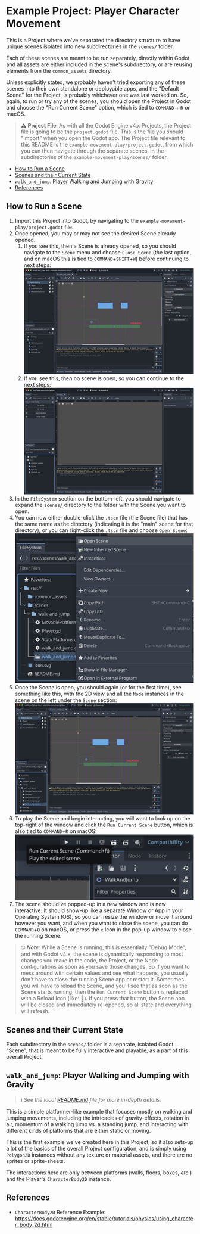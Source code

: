 # Example Project: Player Character Movement

This is a Project where we've separated the directory structure to have unique scenes isolated into new subdirectories in the `scenes/` folder.

Each of these scenes are meant to be run separately, directly within Godot, and all assets are either included in the scene's subdirectory, or are reusing elements from the `common_assets` directory.

Unless explicitly stated, we probably haven't tried exporting any of these scenes into their own standalone or deployable apps, and the "Default Scene" for the Project, is probably whichever one was last worked on. So, again, to run or try any of the scenes, you should open the Project in Godot and choose the "Run Current Scene" option, which is tied to `COMMAND` + `R` on macOS.

> ⚠️ __Project File__: As with all the Godot Engine v4.x Projects, the Project file is going to be the `project.godot` file. This is the file you should "Import" when you open the Godot app. The Project file relevant to this README is the `example-movement-play/project.godot`, from which you can then navigate through the separate scenes, in the subdirectories of the `example-movement-play/scenes/` folder.

<!-- MarkdownTOC -->

- [How to Run a Scene](#how-to-run-a-scene)
- [Scenes and their Current State](#scenes-and-their-current-state)
- [`walk_and_jump`: Player Walking and Jumping with Gravity](#walk_and_jump-player-walking-and-jumping-with-gravity)
- [References](#references)

<!-- /MarkdownTOC -->

<a id="how-to-run-a-scene"></a>
## How to Run a Scene

1. Import this Project into Godot, by navigating to the `example-movement-play/project.godot` file.
1. Once opened, you may or may not see the desired Scene already opened.
	1. If you see this, then a Scene is already opened, so you should navigate to the `Scene` menu and choose `Close Scene` (the last option, and on macOS this is tied to `COMMAND`+`SHIFT`+`W`) before continuing to next steps:
		![Godot view with a previously opened Scene](../_docs-assets/scene-openandrun-01b.png)
	1. If you see this, then no scene is open, so you can continue to the next steps:
		![Godot view without any open Scenes](../_docs-assets/scene-openandrun-01a.png)
1. In the `FileSystem` section on the bottom-left, you should navigate to expand the `scenes/` directory to the folder with the Scene you want to open.
1. You can now either double-click the `.tscn` file (the Scene file) that has the same name as the directory (indicating it is the "main" scene for that directory), or you can right-click the `.tscn` file and choose `Open Scene`:
	![Right-click menu for `.tscn` file](../_docs-assets/scene-openandrun-02.png)
1. Once the Scene is open, you should again (or for the first time), see something like this, with the 2D view and all the `Node` instances in the scene on the left under the `Scene` section:
	![Godot view wiht an opened Scene](../_docs-assets/scene-openandrun-03.png)
1. To play the Scene and begin interacting, you will want to look up on the top-right of the window and click the `Run Current Scene` button, which is also tied to `COMMAND`+`R` on macOS:
	![Run Current Scene button example](../_docs-assets/scene-openandrun-04.png)
1. The scene should've popped-up in a new window and is now interactive. It should show-up like a separate Window or App in your Operating System (OS), so you can resize the window or move it around however you want, and when you want to close the scene, you can do `COMMAND`+`Q` on macOS, or press the `x` Icon in the pop-up window to close the running Scene.

> 🤓 ___Note___: While a Scene is running, this is essentially "Debug Mode", and with Godot v4.x, the scene is dynamically responding to most changes you make in the code, the Project, or the Node configurations as soon as you save those changes. So if you want to mess around with certain values and see what happens, you usually don't have to close the running Scene app or restart it. Sometimes you will have to reload the Scene, and you'll see that as soon as the Scene starts running, then the `Run Current Scene` button is replaced with a Reload Icon (like: 🔄). If you press that button, the Scene app will be closed and immediately re-opened, so all state and everything will refresh.

<a id="scenes-and-their-current-state"></a>
## Scenes and their Current State

Each subdirectory in the `scenes/` folder is a separate, isolated Godot "Scene", that is meant to be fully interactive and playable, as a part of this overall Project.

<a id="walk_and_jump-player-walking-and-jumping-with-gravity"></a>
## `walk_and_jump`: Player Walking and Jumping with Gravity

> ℹ️ _See the local [README.md](./scenes/walk_and_jump/README.md) file for more in-depth details._

This is a simple platformer-like example that focuses mostly on walking and jumping movements, including the intricacies of gravity-effects, rotation in air, momentum of a walking jump vs. a standing jump, and interacting with different kinds of platforms that are either static or moving.

This is the first example we've created here in this Project, so it also sets-up a lot of the basics of the overall Project configuration, and is simply using `Polygon2D` instances without any texture or material assets, and there are no sprites or sprite-sheets.

The interactions here are only between platforms (walls, floors, boxes, _etc._) and the Player's `CharacterBody2D` instance.

<a id="references"></a>
## References

- `CharacterBody2D` Reference Example: https://docs.godotengine.org/en/stable/tutorials/physics/using_character_body_2d.html
